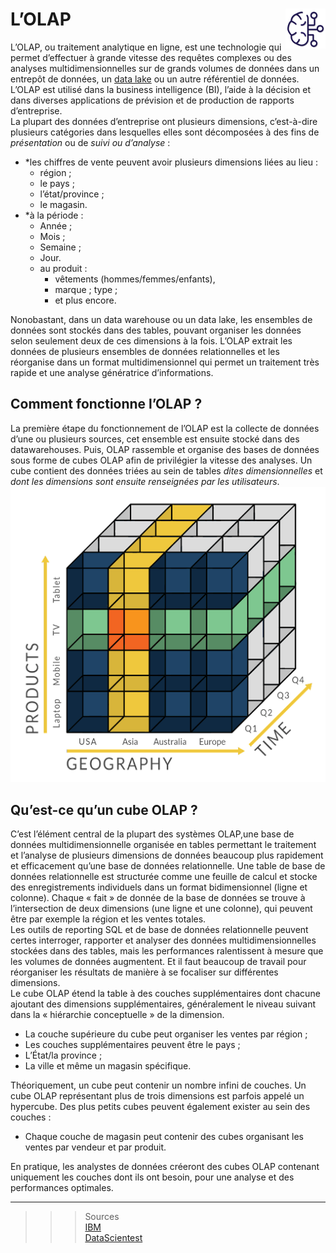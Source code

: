 # **L’OLAP** <a href="../../"> <img src="../../assets/bi.svg" alt="Business intelligence" align="right" height="64px"> </a>
L’OLAP, ou traitement analytique en ligne, est une technologie qui permet d’effectuer à grande vitesse des requêtes complexes ou des analyses multidimensionnelles sur de grands volumes de données dans un entrepôt de données, un [data lake](docs/dataLake) ou un autre référentiel de données. L’OLAP est utilisé dans la business intelligence (BI), l’aide à la décision et dans diverses applications de prévision et de production de rapports d’entreprise.  
La plupart des données d’entreprise ont plusieurs dimensions, c’est-à-dire plusieurs catégories dans lesquelles elles sont décomposées à des fins de _présentation_ ou de _suivi ou d’analyse_ :
* *les chiffres de vente peuvent avoir plusieurs dimensions liées au lieu :
    *  région ;
    *  le pays ;
    *  l’état/province ;
    *  le magasin.
* *à la période :
    * Année ;
    *  Mois ;
    *  Semaine ;
    *  Jour.
    *  au produit :
       *  vêtements (hommes/femmes/enfants),
       *  marque ; type ;
       *  et plus encore.

Nonobastant, dans un data warehouse ou un data lake, les ensembles de données sont stockés dans des tables, pouvant organiser les données selon seulement deux de ces dimensions à la fois. L’OLAP extrait les données de plusieurs ensembles de données relationnelles et les réorganise dans un format multidimensionnel qui permet un traitement très rapide et une analyse génératrice d’informations.  
## **Comment fonctionne l’OLAP ?**
La première étape du fonctionnement de l’OLAP est la collecte de données d’une ou plusieurs sources, cet ensemble est ensuite stocké dans des datawarehouses. Puis, OLAP rassemble et organise des bases de données sous forme de cubes OLAP afin de privilégier la vitesse des analyses. Un cube contient des données triées au sein de tables _dites dimensionnelles_ et _dont les dimensions sont ensuite renseignées par les utilisateurs_.
![Ceci est un cube OLAP](../../assets/olapCube.png)
## **Qu’est-ce qu’un cube OLAP ?**
C’est l’élément central de la plupart des systèmes OLAP,une base de données multidimensionnelle organisée en tables permettant le traitement et l’analyse de plusieurs dimensions de données beaucoup plus rapidement et efficacement qu’une base de données relationnelle.
Une table de base de données relationnelle est structurée comme une feuille de calcul et stocke des enregistrements individuels dans un format bidimensionnel (ligne et colonne). Chaque « fait » de donnée de la base de données se trouve à l’intersection de deux dimensions (une ligne et une colonne), qui peuvent être par exemple la région et les ventes totales.  
Les outils de reporting SQL et de base de données relationnelle peuvent certes interroger, rapporter et analyser des données multidimensionnelles stockées dans des tables, mais les performances ralentissent à mesure que les volumes de données augmentent. Et il faut beaucoup de travail pour réorganiser les résultats de manière à se focaliser sur différentes dimensions.  
Le cube OLAP étend la table à des couches supplémentaires dont chacune ajoutant des dimensions supplémentaires, généralement le niveau suivant dans la « hiérarchie conceptuelle » de la dimension.  
* La couche supérieure du cube peut organiser les ventes par région ; 
* Les couches supplémentaires peuvent être le pays ;
* L’État/la province ;
*  La ville et même un magasin spécifique.  

Théoriquement, un cube peut contenir un nombre infini de couches. Un cube OLAP représentant plus de trois dimensions est parfois appelé un hypercube. Des plus petits cubes peuvent également exister au sein des couches : 
* Chaque couche de magasin peut contenir des cubes organisant les ventes par vendeur et par produit. 

En pratique, les analystes de données créeront des cubes OLAP contenant uniquement les couches dont ils ont besoin, pour une analyse et des performances optimales.  

___
>>> Sources  
[IBM]( https://www.ibm.com/fr-fr/topics/olap#:~:text=IBM-,Qu'est%2Dce%20que%20l'OLAP%20%3F,un%20autre%20r%C3%A9f%C3%A9rentiel%20de%20donn%C3%A9es./)  
[DataScientest]( https://datascientest.com/olap-tout-savoir-sur-cette-puissante-organisation-des-bases-de-donnees)  
